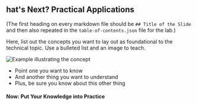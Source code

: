 ## hat's Next? Practical Applications

(The first heading on every markdown file should be `## Title of the Slide` and then also repeated in the `table-of-contents.json` file for the lab.)

Here, list out the concepts you want to lay out as foundational to the technical topic. Use a bulleted list and an image to teach.

![Example illustrating the concept](/posts/files/teaching-temmplate/assets/images/samplefile.png)

* Point one you want to know
* And another thing you want to understand
* Plus, be sure you know about this other thing

#### Now: Put Your Knowledge into Practice
